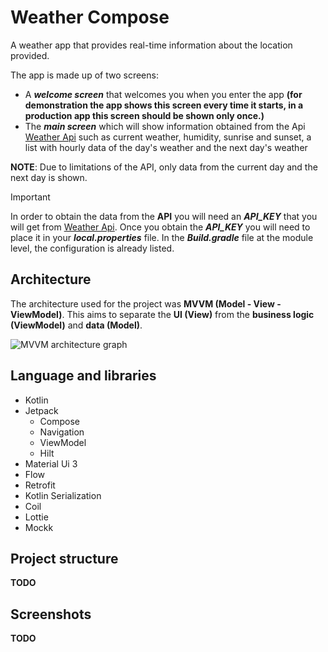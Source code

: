 # Weather Compose

A weather app that provides real-time information about the location provided. 

The app is made up of two screens:

- A ***welcome screen*** that welcomes you when you enter the app **(for demonstration the app shows this screen every time it starts, in a production app this screen should be shown only once.)**
- The ***main screen*** which will show information obtained from the Api [Weather Api](https://www.weatherapi.com/) such as current weather, humidity, sunrise and sunset, a list with hourly data of the day's weather and the next day's weather

**NOTE**: Due to limitations of the API, only data from the current day and the next day is shown.

> [!IMPORTANT]
> In order to obtain the data from the **API** you will need an ***API_KEY*** that you will get from [Weather Api](https://www.weatherapi.com/). Once you obtain the ***API_KEY*** you will need to place it in your ***local.properties*** file. In the ***Build.gradle*** file at the module level, the configuration is already listed.

## Architecture

The architecture used for the project was **MVVM (Model - View - ViewModel)**. This aims to separate the **UI (View)** from the **business logic (ViewModel)** and **data (Model)**.

![MVVM architecture graph](https://github.com/ifMaxi/WeatherCompose/assets/112733459/d3584ce6-40a7-489a-a845-1d98a4cbfe8b)

## Language and libraries

- Kotlin
- Jetpack
    - Compose
    - Navigation
    - ViewModel
    - Hilt
- Material Ui 3
- Flow
- Retrofit
- Kotlin Serialization
- Coil
- Lottie
- Mockk

## Project structure
**TODO**

## Screenshots
**TODO**
